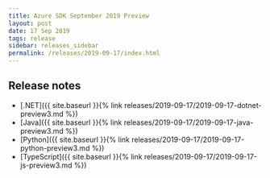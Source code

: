```yaml
---
title: Azure SDK September 2019 Preview
layout: post
date: 17 Sep 2019
tags: release
sidebar: releases_sidebar
permalink: /releases/2019-09-17/index.html
---
```


## Release notes

* [.NET]({{ site.baseurl }}{% link releases/2019-09-17/2019-09-17-dotnet-preview3.md %})
* [Java]({{ site.baseurl }}{% link releases/2019-09-17/2019-09-17-java-preview3.md %})
* [Python]({{ site.baseurl }}{% link releases/2019-09-17/2019-09-17-python-preview3.md %})
* [TypeScript]({{ site.baseurl }}{% link releases/2019-09-17/2019-09-17-js-preview3.md %})


